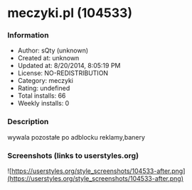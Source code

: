 # meczyki.pl (104533)

### Information
- Author: sQty (unknown)
- Created at: unknown
- Updated at: 8/20/2014, 8:05:19 PM
- License: NO-REDISTRIBUTION
- Category: meczyki
- Rating: undefined
- Total installs: 66
- Weekly installs: 0


### Description
wywala pozostałe po adblocku reklamy,banery


### Screenshots (links to userstyles.org)
![https://userstyles.org/style_screenshots/104533-after.png](https://userstyles.org/style_screenshots/104533-after.png)


